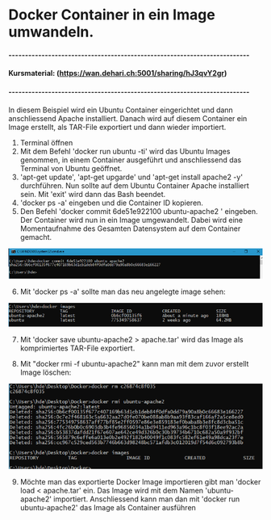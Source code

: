 # Docker Container in ein Image umwandeln.
#### -------------------------------------------------------------------------
#### Kursmaterial: (https://wan.dehari.ch:5001/sharing/hJ3qvY2gr)
#### -------------------------------------------------------------------------

In diesem Beispiel wird ein Ubuntu Container eingerichtet und dann anschliessend Apache installiert. Danach wird auf diesem Container ein Image erstellt, als TAR-File exportiert und dann wieder importiert.

1) Terminal öffnen
2) Mit dem Befehl 'docker run ubuntu -ti' wird das Ubuntu Images genommen, in einem Container ausgeführt und anschliessend das Terminal von Ubuntu geöffnet.
3) 'apt-get update', 'apt-get upgarde' und 'apt-get install apache2 -y' durchführen. Nun sollte auf dem Ubuntu Container Apache installiert sein. Mit 'exit' wird dann das Bash beendet.
4) 'docker ps -a' eingeben und die Container ID kopieren.
5) Den Befehl 'docker commit 6de51e922100 ubuntu-apache2 ' eingeben. Der Container wird nun in ein Image umgewandelt. Dabei wird eine Momentaufnahme des Gesamten Datensystem auf dem Container gemacht.

![alt text](https://github.com/harbinde/VA-ITSE17b-Vagrant-Docker/blob/master/Docker/IMG/dockercommit.PNG)

6) Mit 'docker ps -a' sollte man das neu angelegte image sehen:

![alt text](https://github.com/harbinde/VA-ITSE17b-Vagrant-Docker/blob/master/Docker/IMG/dockernewimagepsa.PNG)

7) Mit 'docker save ubuntu-apache2 > apache.tar' wird das Image als komprimiertes TAR-File exportiert.

8) Mit "docker rmi -f ubuntu-apache2" kann man mit dem zuvor erstellt Image löschen:

![alt text](https://github.com/harbinde/VA-ITSE17b-Vagrant-Docker/blob/master/Docker/IMG/dockerrmimage.PNG)

9) Möchte man das exportierte Docker Image importieren gibt man 'docker load < apache.tar' ein. Das Image wird mit dem Namen 'ubuntu-apache2' importiert. Anschliessend kann man dan mit 'docker run ubuntu-apache2' das Image als Container ausführen

